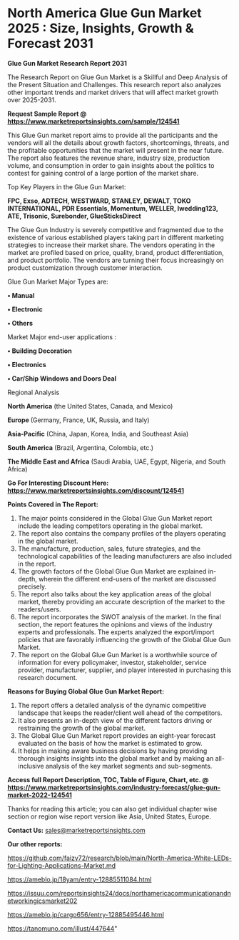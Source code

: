 # North America Glue Gun Market 2025 : Size, Insights, Growth & Forecast 2031

<strong>Glue Gun Market Research Report 2031</strong>

The Research Report on Glue Gun Market is a Skillful and Deep Analysis of the Present Situation and Challenges. This research report also analyzes other important trends and market drivers that will affect market growth over 2025-2031.

<strong>Request Sample Report @ <a href=https://www.marketreportsinsights.com/sample/124541>https://www.marketreportsinsights.com/sample/124541</a></strong>

This Glue Gun market report aims to provide all the participants and the vendors will all the details about growth factors, shortcomings, threats, and the profitable opportunities that the market will present in the near future. The report also features the revenue share, industry size, production volume, and consumption in order to gain insights about the politics to contest for gaining control of a large portion of the market share.

Top Key Players in the Glue Gun Market:

<strong>FPC, Exso, ADTECH, WESTWARD, STANLEY, DEWALT, TOKO INTERNATIONAL, PDR Essentials, Momentum, WELLER, Iwedding123, ATE, Trisonic, Surebonder, GlueSticksDirect</strong>

The Glue Gun Industry is severely competitive and fragmented due to the existence of various established players taking part in different marketing strategies to increase their market share. The vendors operating in the market are profiled based on price, quality, brand, product differentiation, and product portfolio. The vendors are turning their focus increasingly on product customization through customer interaction.

Glue Gun Market Major Types are:

<strong>• Manual

• Electronic

• Others</strong>

Market Major end-user applications :

<strong>• Building Decoration

• Electronics

• Car/Ship Windows and Doors Deal</strong>

Regional Analysis

</u><strong><b>North America</b></strong> (the United States, Canada, and Mexico)

<strong><b>Europe </b></strong>(Germany, France, UK, Russia, and Italy)

<strong><b>Asia-Pacific</b></strong> (China, Japan, Korea, India, and Southeast Asia)

<strong><b>South America</b></strong> (Brazil, Argentina, Colombia, etc.)

<strong><b>The Middle East and Africa</b></strong> (Saudi Arabia, UAE, Egypt, Nigeria, and South Africa)

<strong>Go For Interesting Discount Here: <a href=https://www.marketreportsinsights.com/discount/124541>https://www.marketreportsinsights.com/discount/124541</a></strong>

<strong>Points Covered in The Report:</strong>
<ol>
  <li>The major points considered in the Global Glue Gun Market report include the leading competitors operating in the global market.</li>
  <li>The report also contains the company profiles of the players operating in the global market.</li>
  <li>The manufacture, production, sales, future strategies, and the technological capabilities of the leading manufacturers are also included in the report.</li>
  <li>The growth factors of the Global Glue Gun Market are explained in-depth, wherein the different end-users of the market are discussed precisely.</li>
  <li>The report also talks about the key application areas of the global market, thereby providing an accurate description of the market to the readers/users.</li>
  <li>The report incorporates the SWOT analysis of the market. In the final section, the report features the opinions and views of the industry experts and professionals. The experts analyzed the export/import policies that are favorably influencing the growth of the Global Glue Gun Market.</li>
  <li>The report on the Global Glue Gun Market is a worthwhile source of information for every policymaker, investor, stakeholder, service provider, manufacturer, supplier, and player interested in purchasing this research document.</li>
</ol>
<strong>Reasons for Buying Global Glue Gun Market Report:</strong>

<ol>
  <li>The report offers a detailed analysis of the dynamic competitive landscape that keeps the reader/client well ahead of the competitors.</li>
  <li>It also presents an in-depth view of the different factors driving or restraining the growth of the global market.</li>
  <li>The Global Glue Gun Market report provides an eight-year forecast evaluated on the basis of how the market is estimated to grow.</li>
  <li>It helps in making aware business decisions by having providing thorough insights insights into the global market and by making an all-inclusive analysis of the key market segments and sub-segments.</li>
</ol>
<strong>Access full Report Description, TOC, Table of Figure, Chart, etc. @ <a href=https://www.marketreportsinsights.com/industry-forecast/glue-gun-market-2022-124541>https://www.marketreportsinsights.com/industry-forecast/glue-gun-market-2022-124541</a></strong>


Thanks for reading this article; you can also get individual chapter wise section or region wise report version like Asia, United States, Europe.

<strong>Contact Us:</strong>
sales@marketreportsinsights.com

<strong>Our other reports:</strong>

<a href=https://github.com/faizy72/research/blob/main/North-America-White-LEDs-for-Lighting-Applications-Market.md>https://github.com/faizy72/research/blob/main/North-America-White-LEDs-for-Lighting-Applications-Market.md</a>

<a href=https://ameblo.jp/18yam/entry-12885511084.html>https://ameblo.jp/18yam/entry-12885511084.html</a>

<a href=https://issuu.com/reportsinsights24/docs/northamericacommunicationandnetworkingicsmarket202>https://issuu.com/reportsinsights24/docs/northamericacommunicationandnetworkingicsmarket202</a>

<a href=https://ameblo.jp/cargo656/entry-12885495446.html>https://ameblo.jp/cargo656/entry-12885495446.html</a>

<a href=https://tanomuno.com/illust/447644>https://tanomuno.com/illust/447644</a>"
